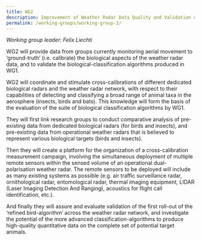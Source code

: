 ```yaml
---
title: WG2
description: Improvement of Weather Radar Data Quality and Validation of Biological-classification Algorithms
permalink: /working-groups/working-group-2/
---
```


_Working group leader: Felix Liechti_

WG2 will provide data from groups currently monitoring aerial movement to ‘ground-truth’ (i.e. calibrate) the biological aspects of the weather radar data, and to validate the biological-classification algorithms produced in WG1.

WG2 will coordinate and stimulate cross-calibrations of different dedicated biological radars and the weather radar network, with respect to their capabilities of detecting and classifying a broad range of animal taxa in the aerosphere (insects, birds and bats). This knowledge will form the basis of the evaluation of the suite of biological classification algorithms by WG1.

They will first link research groups to conduct comparative analysis of pre-existing data from dedicated biological radars (for birds and insects), and pre-existing data from operational weather radars that is believed to represent various biological targets (birds and insects).

Then they will create a platform for the organization of a cross-calibration measurement campaign, involving the simultaneous deployment of multiple remote sensors within the sensed volume of an operational dual-polarisation weather radar. The remote sensors to be deployed will include as many existing systems as possible (e.g. air traffic surveillance radar, ornithological radar, entomological radar, thermal imaging equipment, LIDAR (Laser Imaging Detection And Ranging), acoustics for flight call identification, etc.).

And finally they will assure and evaluate validation of the first roll-out of the ‘refined bird-algorithm’ across the weather radar network, and investigate the potential of the more advanced classification-algorithms to produce high-quality quantitative data on the complete set of potential target animals.
